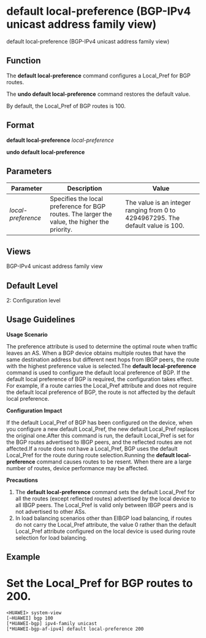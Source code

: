 default local-preference (BGP-IPv4 unicast address family view)
===============================================================

default local-preference (BGP-IPv4 unicast address family view)

Function
--------



The **default local-preference** command configures a Local\_Pref for BGP routes.

The **undo default local-preference** command restores the default value.



By default, the Local\_Pref of BGP routes is 100.


Format
------

**default local-preference** *local-preference*

**undo default local-preference**


Parameters
----------

| Parameter | Description | Value |
| --- | --- | --- |
| *local-preference* | Specifies the local preference for BGP routes. The larger the value, the higher the priority. | The value is an integer ranging from 0 to 4294967295. The default value is 100. |



Views
-----

BGP-IPv4 unicast address family view


Default Level
-------------

2: Configuration level


Usage Guidelines
----------------

**Usage Scenario**

The preference attribute is used to determine the optimal route when traffic leaves an AS. When a BGP device obtains multiple routes that have the same destination address but different next hops from IBGP peers, the route with the highest preference value is selected.The **default local-preference** command is used to configure the default local preference of BGP. If the default local preference of BGP is required, the configuration takes effect. For example, if a route carries the Local\_Pref attribute and does not require the default local preference of BGP, the route is not affected by the default local preference.

**Configuration Impact**

If the default Local\_Pref of BGP has been configured on the device, when you configure a new default Local\_Pref, the new default Local\_Pref replaces the original one.After this command is run, the default Local\_Pref is set for the BGP routes advertised to IBGP peers, and the reflected routes are not affected.If a route does not have a Local\_Pref, BGP uses the default Local\_Pref for the route during route selection.Running the **default local-preference** command causes routes to be resent. When there are a large number of routes, device performance may be affected.

**Precautions**

1. The **default local-preference** command sets the default Local\_Pref for all the routes (except reflected routes) advertised by the local device to all IBGP peers. The Local\_Pref is valid only between IBGP peers and is not advertised to other ASs.
2. In load balancing scenarios other than EIBGP load balancing, if routes do not carry the Local\_Pref attribute, the value 0 rather than the default Local\_Pref attribute configured on the local device is used during route selection for load balancing.

Example
-------

# Set the Local\_Pref for BGP routes to 200.
```
<HUAWEI> system-view
[~HUAWEI] bgp 100
[*HUAWEI-bgp] ipv4-family unicast
[*HUAWEI-bgp-af-ipv4] default local-preference 200

```